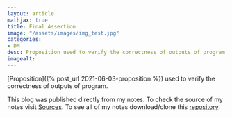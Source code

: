 ```yaml
---
layout: article
mathjax: true
title: Final Assertion
image: "/assets/images/img_test.jpg"
categories:
- DM
desc: Proposition used to verify the correctness of outputs of program. 
imagealt: 
---
```


[Proposition]({% post_url 2021-06-03-proposition %}) used to verify the correctness of outputs of program.

This blog was published directly from my notes.
To check the source of my notes visit [Sources](sources.html).
To see all of my notes download/clone this [repository](https://github.com/bovem/CS).